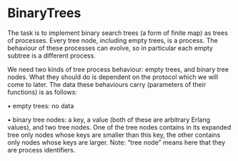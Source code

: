 # BinaryTrees
The task is to implement binary search trees (a form of finite map) as trees of processes. Every tree node, including empty trees, is a process. The behaviour
of these processes can evolve, so in particular each empty subtree is a different process.

We need two kinds of tree process behaviour: empty trees, and binary tree nodes. What they should do is dependent on the protocol which we will come
to later. The data these behaviours carry (parameters of their functions) is as follows:

• empty trees: no data

• binary tree nodes: a key, a value (both of these are arbitrary Erlang values), and two tree nodes. One of the tree nodes contains in its expanded
tree only nodes whose keys are smaller than this key, the other contains only nodes whose keys are larger. Note: “tree node” means here that they
are process identifiers.

